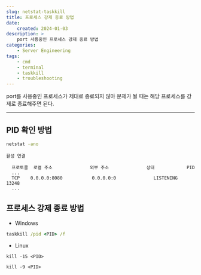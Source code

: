 ```yaml
---
slug: netstat-taskkill
title: 프로세스 강제 종료 방법
date:
    created: 2024-01-03
description: >
    port 사용중인 프로세스 강제 종료 방법
categories:
    - Server Engineering
tags:
    - cmd
    - terminal
    - taskkill
    - troubleshooting
---
```


port를 사용중인 프로세스가 제대로 종료되지 않아 문제가 될 때는 해당 프로세스를 강제로 종료해주면 된다.  

<!-- more -->

---

## PID 확인 방법

```bat
netstat -ano
```
```
활성 연결

  프로토콜  로컬 주소              외부 주소              상태            PID
  ...
  TCP    0.0.0.0:8080           0.0.0.0:0              LISTENING       13248
  ...
```

## 프로세스 강제 종료 방법

- Windows

```bat
taskkill /pid <PID> /f
```

- Linux

```shell
kill -15 <PID>
```

```shell
kill -9 <PID>
```
